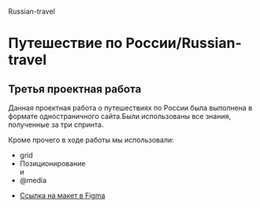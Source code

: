 
Russian-travel
<h1>Путешествие по России/Russian-travel</h1>
  <h2>Третья проектная работа</h2>
<p> Данная проектная работа о путешествиях по России была выполнена в формате одностраничного сайта.Были использованы все знания, полученные за три спринта.</p> 
 <p>Кроме прочего в ходе работы мы использовали:</p>
 <ul>
  <li> grid </li>
    <li> Позиционирование </li>и
    <li> @media</li>
</ul>

* [Ссылка на макет в Figma](https://www.figma.com/file/5S2WSbEFL6awjVWJ0NWL8Q/Sprint-3_-Russia-_-desktop-mobile?node-id=28503%3A0)

